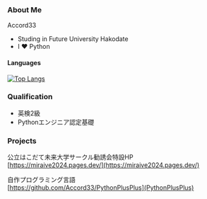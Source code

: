 ### About Me

Accord33

 - Studing in Future University Hakodate
 - I ❤️ Python

#### Languages
[![Top Langs](https://github-readme-stats.vercel.app/api/top-langs/?username=Accord33&layout=compact&hide=html&hide_title=true)](https://github.com/anuraghazra/github-readme-stats)

### Qualification
- 英検2級
- Pythonエンジニア認定基礎

### Projects
公立はこだて未来大学サークル勧誘会特設HP<br>
[https://miraive2024.pages.dev/](https://miraive2024.pages.dev/)<br>

自作プログラミング言語<br>
[https://github.com/Accord33/PythonPlusPlus](PythonPlusPlus)<br>
